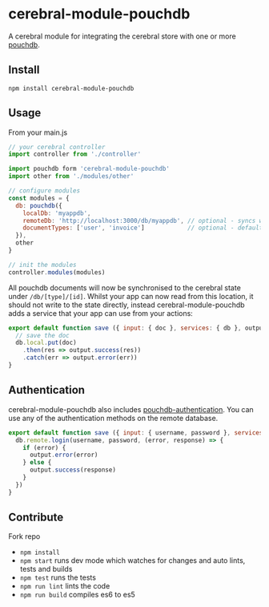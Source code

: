 # cerebral-module-pouchdb

A cerebral module for integrating the cerebral store with one or more [pouchdb](http://pouchdb.com/).

## Install

```
npm install cerebral-module-pouchdb
```

## Usage


From your main.js

```js
// your cerebral controller
import controller from './controller'

import pouchdb form 'cerebral-module-pouchdb'
import other from './modules/other'

// configure modules
const modules = {
  db: pouchdb({
    localDb: 'myappdb',
    remoteDb: 'http://localhost:3000/db/myappdb', // optional - syncs with remote db when provided
    documentTypes: ['user', 'invoice']            // optional - defaults to all document types
  }),
  other
}

// init the modules
controller.modules(modules)
```

All pouchdb documents will now be synchronised to the cerebral state under `/db/[type]/[id]`.
Whilst your app can now read from this location, it should not write to the state directly,
instead cerebral-module-pouchdb adds a service that your app can use from your actions:

```js
export default function save ({ input: { doc }, services: { db }, output }) {
  // save the doc
  db.local.put(doc)
    .then(res => output.success(res))
    .catch(err => output.error(err))
}
```

## Authentication

cerebral-module-pouchdb also includes [pouchdb-authentication](https://github.com/nolanlawson/pouchdb-authentication).
You can use any of the authentication methods on the remote database.

```js
export default function save ({ input: { username, password }, services: { db }, output }) {
  db.remote.login(username, password, (error, response) => {
    if (error) {
      output.error(error)
    } else {
      output.success(response)
    }
  })
}
```

## Contribute

Fork repo

* `npm install`
* `npm start` runs dev mode which watches for changes and auto lints, tests and builds
* `npm test` runs the tests
* `npm run lint` lints the code
* `npm run build` compiles es6 to es5
